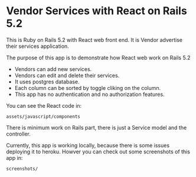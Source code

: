 # Vendor Services with React on Rails 5.2
This is Ruby on Rails 5.2 with React web front end. It is Vendor advertise their services application. 

The purpose of this app is to demonstrate how React web work on Rails 5.2
- Vendors can add new services.
- Vendors can edit and delete their services.
- It uses postgres database.
- Each column can be sorted by toggle cliking on the column.
- This app has no authentication and no authorization features.

You can see the React code in:
```
assets/javascript/components
```
There is minimum work on Rails part, there is just a Service model and the controller.

Currently, this app is working locally, because there is some issues deploying it to heroku. 
Howver you can check out some screenshots of this app in:
```
screenshots/
```
